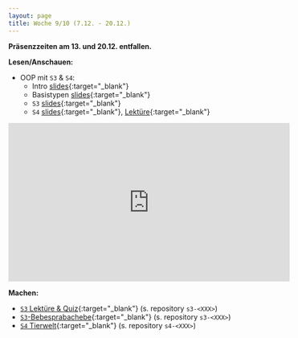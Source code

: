 ```yaml
---
layout: page
title: Woche 9/10 (7.12. - 20.12.)
---
```


**Präsenzzeiten am 13. und 20.12. entfallen.**

**Lesen/Anschauen:**

- OOP mit `S3` & `S4`:
    - Intro [slides](slides/oop-intro.html){:target="_blank"}
    - Basistypen [slides](slides/oop-base.html){:target="_blank"}
    - `S3` [slides](slides/oop-s3.html){:target="_blank"}
    - `S4` [slides](slides/oop-s4.html){:target="_blank"}, [Lektüre](ex/s4-reading-ex.html){:target="_blank"}
<iframe width="560" height="315" src="https://www.youtube-nocookie.com/embed/videoseries?list=PLMyWaJl2LoXxjT3H2qUxfnPDRr9Ku0lpJ" frameborder="0" allow="accelerometer; autoplay; encrypted-media; gyroscope; picture-in-picture" allowfullscreen></iframe>    

**Machen:**

- [`S3` Lektüre & Quiz](ex/s3-hadley-ex.html){:target="_blank"}  (s. repository `s3-<XXX>`)
- [`S3`-Bebesprabachebe](ex/s3-bb-ex.html){:target="_blank"} (s. repository `s3-<XXX>`)
- [`S4` Tierwelt](ex/s4-animal-ex.html){:target="_blank"} (s. repository `s4-<XXX>`)
